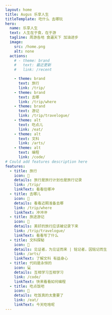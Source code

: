 ```yaml
---
layout: home
title: Augus 乐享人生
titleTemplate: 吃什么 去哪玩
hero:
  name: 乐享人生
  text: 人生在于食，在于游
  tagline: 周游各地 食遍天下 加油进步
  image:
    src: /home.png
    alt: none
  actions:
    # - theme: brand
    #   text: 最近更新
    #   link: /recent

    - theme: brand
      text: 旅行
      link: /trip/      
    - theme: brand
      text: 去哪
      link: /trip/where
    - theme: brand
      text: 游记
      link: /trip/travelogue/
    - theme: alt
      text: 吃点儿
      link: /eat/      
    - theme: alt
      text: 文科
      link: /arts/
    - theme: alt
      text: 编程
      link: /code/      
# Could add features description here
features:
  - title: 旅行
    icon: 🚀
    details: 旅行是旅行计划也是旅行记录
    link: /trip/
    linkText: 看看往哪冲
  - title: 去哪儿
    icon: 🚀
    details: 看看近期准备去哪
    link: /trip/where
    linkText: 冲冲冲
  - title: 旅途游记
    icon: 🚀
    details: 美好的旅行应该被记录下来        
    link: /trip/travelogue/
    linkText: 看看写了什么  
  - title: 文科探秘
    icon: 🏮
    details: 见证者，为见证而来 | 铭记者，因铭记而生
    link: /arts/
    linkText: 了解文科 有益身心
  - title: 代码是永恒的
    icon: 💻
    details: 互相学习互相学习
    link: /code/
    linkText: 快来看看如何编程
  - title: 吃点饭吧
    icon: 🥂
    details: 吃饭真的太重要了
    link: /eat/
    linkText: 今天吃啥呢    
---
```

